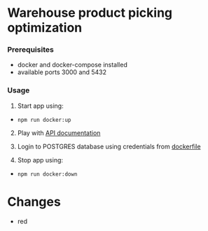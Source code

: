 # Warehouse product picking optimization

### Prerequisites

- docker and docker-compose installed
- available ports 3000 and 5432

### Usage

1. Start app using:

- `npm run docker:up`

2. Play with [API documentation](http://localhost:3000/api)

3. Login to POSTGRES database using credentials from [dockerfile](./db/Dockerfile)

4. Stop app using:

- `npm run docker:down`

# Changes

- red
